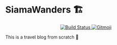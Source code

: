# SiamaWanders :building_construction:

<p align="center">
	<a href="https://travis-ci.com/180312/siamawanders">
		<img src="https://img.shields.io/travis/180312/gitmoji.svg?style=flat-square"
			 alt="Build Status">
	</a>
	<a href="https://gitmoji.carloscuesta.me">
		<img src="https://img.shields.io/badge/gitmoji-%20😜%20😍-FFDD67.svg?style=flat-square"
			 alt="Gitmoji">
	</a>
</p>

This is a travel blog from scratch :rocket:
